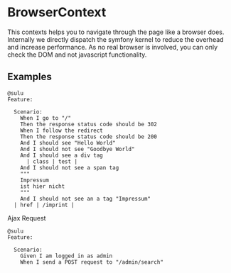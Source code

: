 # BrowserContext

This contexts helps you to navigate through the page like a browser does.
Internally we directly dispatch the symfony kernel to reduce the overhead and increase performance.
As no real browser is involved, you can only check the DOM and not javascript functionality.

## Examples

```gherkin
@sulu
Feature:

  Scenario:
    When I go to "/"
    Then the response status code should be 302
    When I follow the redirect
    Then the response status code should be 200
    And I should see "Hello World"
    And I should not see "Goodbye World"
    And I should see a div tag
      | class | test |
    And I should not see a span tag
    """
    Impressum
    ist hier nicht
    """
    And I should not see an a tag "Impressum"
  | href | /imprint |
```

Ajax Request

```gherkin
@sulu
Feature:

  Scenario:
    Given I am logged in as admin
    When I send a POST request to "/admin/search"

```
